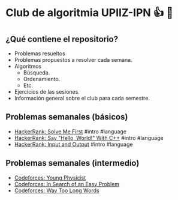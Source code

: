 # Club de algoritmia UPIIZ-IPN :+1: :dragon:
## ¿Qué contiene el repositorio?
* Problemas resueltos
 * Problemas propuestos a resolver cada semana.
* Algoritmos
  * Búsqueda.
  * Ordenamiento.
  * Etc.
 * Ejercicios de las sesiones.
 * Información general sobre el club para cada semestre.
  
## Problemas semanales (básicos)
* [HackerRank: Solve Me First](https://www.hackerrank.com/challenges/solve-me-first/problem) #intro #language
* [HackerRank: Say "Hello, World!" With C++](https://www.hackerrank.com/challenges/cpp-hello-world/problem) #intro #language
* [HackerRank: Input and Output](https://www.hackerrank.com/challenges/cpp-input-and-output/problem) #intro #language

## Problemas semanales (intermedio)
 * [Codeforces: Young Physicist](https://codeforces.com/problemset/problem/69/A)
 * [Codeforces: In Search of an Easy Problem](https://codeforces.com/problemset/problem/1030/A) 
 * [Codeforces: Way Too Long Words](https://codeforces.com/problemset/problem/71/A)
